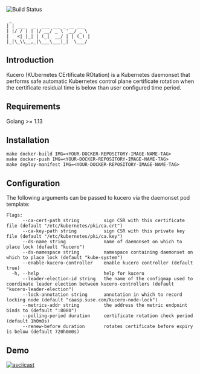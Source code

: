 ![Build Status](https://github.com/jenting/kucero/workflows/Build%20Status/badge.svg)

```
 _
| | ___   _  ___ ___ _ __ ___
| |/ / | | |/ __/ _ \ '__/ _ \
|   <| |_| | (_|  __/ | | (_) |
|_|\_\\__,_|\___\___|_|  \___/
```

## Introduction

Kucero (KUbernetes CErtificate ROtation) is a Kubernetes daemonset that
performs safe automatic Kubernetes control plane certificate rotation
when the certificate residual time is below than user configured time period.

## Requirements

Golang >= 1.13

## Installation

```
make docker-build IMG=<YOUR-DOCKER-REPOSITORY-IMAGE-NAME-TAG>
make docker-push IMG=<YOUR-DOCKER-REPOSITORY-IMAGE-NAME-TAG>
make deploy-manifest IMG=<YOUR-DOCKER-REPOSITORY-IMAGE-NAME-TAG>
```

## Configuration

The following arguments can be passed to kucero via the daemonset pod template:

```
Flags:
      --ca-cert-path string         sign CSR with this certificate file (default "/etc/kubernetes/pki/ca.crt")
      --ca-key-path string          sign CSR with this private key file (default "/etc/kubernetes/pki/ca.key")
      --ds-name string              name of daemonset on which to place lock (default "kucero")
      --ds-namespace string         namespace containing daemonset on which to place lock (default "kube-system")
      --enable-kucero-controller    enable kucero controller (default true)
  -h, --help                        help for kucero
      --leader-election-id string   the name of the configmap used to coordinate leader election between kucero-controllers (default "kucero-leader-election")
      --lock-annotation string      annotation in which to record locking node (default "caasp.suse.com/kucero-node-lock")
      --metrics-addr string         the address the metric endpoint binds to (default ":8080")
      --polling-period duration     certificate rotation check period (default 1h0m0s)
      --renew-before duration       rotates certificate before expiry is below (default 720h0m0s)
```

## Demo

[![asciicast](https://asciinema.org/a/331662.svg)](https://asciinema.org/a/331662)
